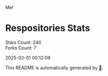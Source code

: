 Me!

# Respositories Stats
Stars Count: 240  
Forks Count: 7

2025-02-01 00:12:09  

This README is automatically generated by [🐰](https://github.com/rnitta/rnitta).
